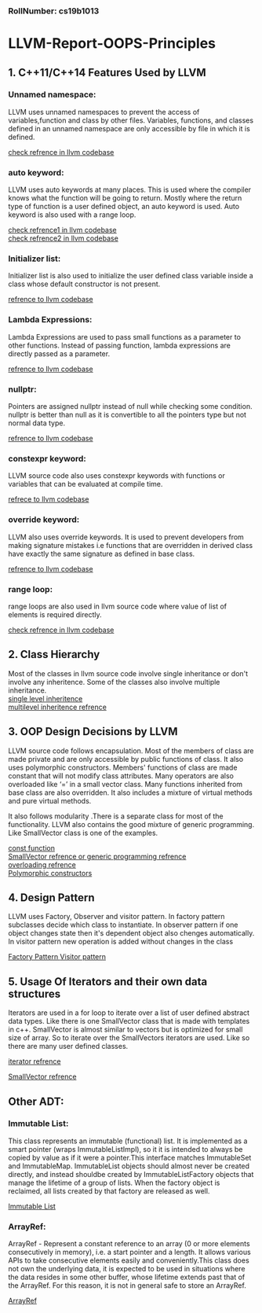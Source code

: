 ### RollNumber: cs19b1013
# LLVM-Report-OOPS-Principles

## 1. C++11/C++14 Features Used by LLVM

### Unnamed namespace: 

LLVM uses unnamed namespaces to prevent the access of variables,function and class by other files. Variables, functions, and classes defined in an unnamed namespace are only accessible by file in which it is defined.

<a href="https://github.com/llvm/llvm-project/blob/main/clang/lib/Frontend/ChainedIncludesSource.cpp#L29">check refrence in llvm codebase</a>

### auto keyword:

LLVM uses auto keywords at many places. This is used where the compiler knows what the function will be going to return. Mostly where the return type of function is a user defined object, an auto keyword is used. Auto keyword is also
used with a range loop.

<a href="https://github.com/llvm/llvm-project/blob/main/clang/lib/Frontend/ChainedIncludesSource.cpp#L180">check refrence1 in llvm codebase</a>
<br>
<a href="https://github.com/llvm/llvm-project/blob/main/clang/lib/Frontend/ChainedIncludesSource.cpp#L203">check refrence2 in llvm codebase</a>


### Initializer list:

Initializer list is also used to initialize the user defined class variable inside a class whose default constructor is not present.

<a href="https://github.com/llvm/llvm-project/blob/main/clang/lib/Analysis/AnalysisDeclContext.cpp#L548"> refrence to llvm codebase</a>

### Lambda Expressions:

Lambda Expressions are used to pass small functions as a parameter to other functions. Instead of passing function, lambda expressions are directly passed as a parameter.

<a href="https://github.com/llvm/llvm-project/blob/main/clang/lib/Analysis/ThreadSafety.cpp#L261">refrence to llvm codebase </a>

### nullptr:

Pointers are assigned nullptr instead of null while checking some condition.
nullptr is better than null as it is convertible to all the pointers type but not normal data type.

<a href="https://github.com/llvm/llvm-project/blob/main/clang/lib/Analysis/CFG.cpp#L1318" >refrence to llvm codebase</a>


### constexpr keyword:

LLVM source code also uses constexpr keywords with functions or variables that can be evaluated at compile time.

<a href="https://github.com/llvm/llvm-project/blob/main/clang/lib/Analysis/CalledOnceCheck.cpp#L431">refrece to llvm codebase</a>

### override keyword:

LLVM also uses override keywords. It is used to prevent developers from making signature mistakes i.e functions that are overridden in derived class have exactly the same signature as defined in base class.

<a href="https://github.com/llvm/llvm-project/blob/main/clang/lib/Frontend/ASTConsumers.cpp#L44">refrence to llvm codebase</a>

### range loop:

range loops are also used in llvm source code where value of list of elements is required directly.

<a href="https://github.com/llvm/llvm-project/blob/main/clang/lib/Frontend/ChainedIncludesSource.cpp#L180">check refrence in llvm codebase</a>

## 2. Class Hierarchy

Most of the classes in llvm source code involve single inheritance or don't involve any inheritence. Some of the classes also involve multiple inheritance.
<br>
<a href="https://github.com/llvm/llvm-project/blob/main/clang/lib/Frontend/ASTConsumers.cpp#L183">single level inheritence</a>
<br>
<a href="https://github.com/llvm/llvm-project/blob/main/clang/lib/Frontend/ASTConsumers.cpp#L31">multilevel inheritence refrence</a>

## 3. OOP Design Decisions by LLVM

LLVM source code follows encapsulation. Most of the members of class are made private and are only accessible by public functions of class. It also uses polymorphic constructors. Members' functions of class are made constant that will not modify class attributes. Many operators are also overloaded like ‘=’ in a small vector class. Many functions inherited from base class are also overridden. It also includes a mixture of virtual methods and pure virtual methods.

It also follows modularity .There is a separate class for most of the functionality.
LLVM also contains the good mixture of generic programming. Like SmallVector class is one of the examples.

<a href="https://github.com/llvm/llvm-project/blob/main/clang/lib/Analysis/ThreadSafety.cpp#L128">const function </a>
<br>
<a href="https://github.com/llvm/llvm-project/blob/main/llvm/include/llvm/ADT/SmallVector.h">SmallVector refrence or generic programming refrence</a>
<br>
<a href="https://github.com/llvm/llvm-project/blob/main/llvm/include/llvm/ADT/SmallVector.h#L1226"> overloading refrence </a>
<br>
<a href="https://github.com/llvm/llvm-project/blob/main/clang/lib/Analysis/Consumed.cpp#L319">Polymorphic constructors </a>

## 4. Design Pattern

LLVM uses Factory, Observer and visitor pattern. In factory pattern subclasses decide which class to instantiate. In observer pattern if one object changes state then it's dependent object also chenges automatically. In visitor pattern new operation is added without changes in the class

<a href="https://github.com/llvm/llvm-project/blob/ea069aebccd317f350be3cabdcd848476616d4da/clang/include/clang/Analysis/BodyFarm.h">Factory Pattern </a>
<a href="https://github.com/llvm/llvm-project/blob/af3a839c70adb97323fa3d122e9ab44522dca74e/clang/include/clang/AST/AttrVisitor.h"> Visitor pattern</a> 


## 5. Usage Of Iterators and their own data structures

Iterators are used in a for loop to iterate over a list of user defined abstract data types. Like there is one SmallVector class that is made with templates in c++. SmallVector is almost similar to vectors but is optimized for small size of array.
So to iterate over the SmallVectors iterators are used. Like so there are many user defined classes.

<a href="https://github.com/llvm/llvm-project/blob/main/clang/lib/Analysis/CFG.cpp#L1799">iterator refrence</a>

<a href="https://github.com/llvm/llvm-project/blob/main/llvm/include/llvm/ADT/SmallVector.h">SmallVector refrence</a>

## Other ADT:

### Immutable List:

This class represents an immutable (functional) list.
It is implemented as a smart pointer (wraps ImmutableListImpl), so it it is intended to always be copied by value as if it were a pointer.This interface matches ImmutableSet and ImmutableMap.  ImmutableList
objects should almost never be created directly, and instead shouldbe created by ImmutableListFactory objects that manage the lifetime of a group of lists.  When the factory object is reclaimed, all lists
created by that factory are released as well.

<a href="https://github.com/llvm/llvm-project/blob/main/llvm/include/llvm/ADT/ImmutableList.h">Immutable List </a>

### ArrayRef:

ArrayRef - Represent a constant reference to an array (0 or more elements consecutively in memory), i.e. a start pointer and a length.  It allows various APIs to take consecutive elements easily and conveniently.This class does not own the underlying data, it is expected to be used in situations where the data resides in some other buffer, whose lifetime extends past that of the ArrayRef. For this reason, it is not in general safe to store an ArrayRef.

<a href="https://github.com/llvm/llvm-project/blob/main/llvm/include/llvm/ADT/ArrayRef.h"> ArrayRef </a>


